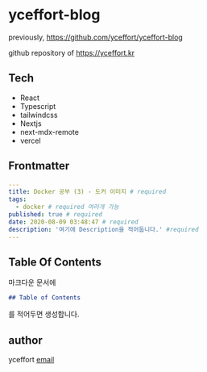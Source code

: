 # yceffort-blog

previously, https://github.com/yceffort/yceffort-blog

github repository of https://yceffort.kr

## Tech

- React
- Typescript
- tailwindcss
- Nextjs
- next-mdx-remote
- vercel

## Frontmatter

```yaml
---
title: Docker 공부 (3) - 도커 이미지 # required
tags:
  - docker # required 여러개 가능
published: true # required
date: 2020-08-09 03:48:47 # required
description: '여기에 Description을 적어둡니다.' #required
---
```

## Table Of Contents

마크다운 문서에

```md
## Table of Contents
```

를 적어두면 생성합니다.

## author

yceffort [email](root@yceffort.kr)
